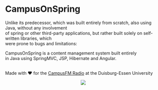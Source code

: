 # CampusOnSpring

Unlike its predecessor, which was built entirely from scratch, also using Java, without any involvement\
of spring or other third-party applications, but rather built solely on self-written libraries, which\
were prone to bugs and limitations:

CampusOnSpring is a content management system built entirely\
in Java using SpringMVC, JSP, Hibernate and Angular.

\
Made with ♥ for the [CampusFM Radio](https://campusfm.info) at the Duisburg-Essen University



<p align="center"><img src="https://i.imgur.com/B8mFgjx.png"></p>
